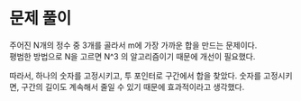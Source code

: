 # 문제 풀이

주어진 N개의 정수 중 3개를 골라서 m에 가장 가까운 합을 만드는 문제이다.   
평범한 방법으로 N을 고르면 N^3 의 알고리즘이기 때문에 개선이 필요했다.

따라서, 하나의 숫자를 고정시키고, 투 포인터로 구간에서 합을 찾았다.
숫자를 고정시키면, 구간의 길이도 계속해서 줄일 수 있기 때문에 효과적이라고 생각했다.

